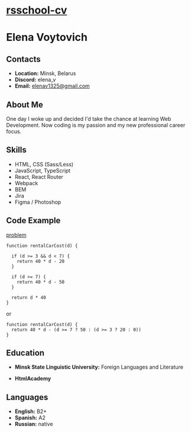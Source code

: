 # **[rsschool-cv](https://ley-na.github.io/rsschool-cv/cv)**

# Elena Voytovich

## Contacts

- **Location:** Minsk, Belarus
- **Discord:** elena_v
- **Email:** elenav1325@gmail.com

## About Me

One day I woke up and decided I'd take the chance at learning Web Development. 
Now coding is my passion and my new professional career focus.

## Skills

- HTML, CSS (Sass/Less)
- JavaScript, TypeScript
- React, React Router
- Webpack
- BEM
- Jira
- Figma / Photoshop

## Code Example
[problem](https://www.codewars.com/kata/568d0dd208ee69389d000016)

```
function rentalCarCost(d) {

  if (d >= 3 && d < 7) {
    return 40 * d - 20
  }
  
  if (d >= 7) {
    return 40 * d - 50
  }
  
  return d * 40
}
```
or
```
function rentalCarCost(d) {
  return 40 * d - (d >= 7 ? 50 : (d >= 3 ? 20 : 0))
}
```


## Education
- **Minsk State Linguistic University:** Foreign Languages and Literature

- **HtmlAcademy**

## Languages

- **English:** B2+
- **Spanish:** A2
- **Russian:** native
